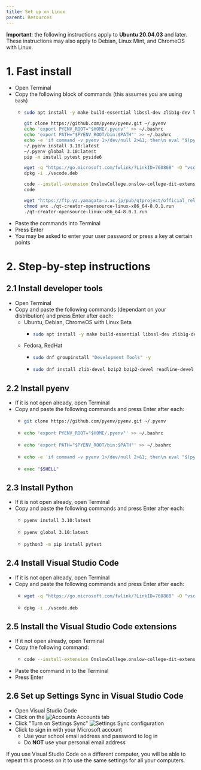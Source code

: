 ```yaml
---
title: Set up on Linux
parent: Resources
---
```


**Important**: the following instructions apply to **Ubuntu 20.04.03** and later. These instructions may also apply to Debian, Linux Mint, and ChromeOS with Linux.

# 1. Fast install

- Open Terminal
- Copy the following block of commands (this assumes you are using ``bash``)
  - ```bash
    sudo apt install -y make build-essential libssl-dev zlib1g-dev libbz2-dev libreadline-dev libsqlite3-dev wget curl llvm libncursesw5-dev xz-utils tk-dev libxml2-dev libxmlsec1-dev libffi-dev liblzma-dev git
    
    git clone https://github.com/pyenv/pyenv.git ~/.pyenv
    echo 'export PYENV_ROOT="$HOME/.pyenv"' >> ~/.bashrc
    echo 'export PATH="$PYENV_ROOT/bin:$PATH"' >> ~/.bashrc
    echo -e 'if command -v pyenv 1>/dev/null 2>&1; then\n eval "$(pyenv init -)"\nfi' >> ~/.bashrc
    ~/.pyenv install 3.10:latest
    ~/.pyenv global 3.10:latest
    pip -m install pytest pyside6

    wget -q "https://go.microsoft.com/fwlink/?LinkID=760868" -O "vscode.deb"
    dpkg -i ./vscode.deb

    code --install-extension OnslowCollege.onslow-college-dit-extensions
    code
    
    wget "https://ftp.yz.yamagata-u.ac.jp/pub/qtproject/official_releases/qtcreator/8.0/8.0.1/qt-creator-opensource-linux-x86_64-8.0.1.run"
    chmod a+x ./qt-creator-opensource-linux-x86_64-8.0.1.run
    ./qt-creator-opensource-linux-x86_64-8.0.1.run
    ```
- Paste the commands into Terminal
- Press Enter
- You may be asked to enter your user password or press a key at certain points

# 2. Step-by-step instructions

## 2.1 Install developer tools

- Open Terminal
- Copy and paste the following commands (dependant on your distribution) and press Enter after each:
  - Ubuntu, Debian, ChromeOS with Linux Beta
    - ```bash
      sudo apt install -y make build-essential libssl-dev zlib1g-dev libbz2-dev libreadline-dev libsqlite3-dev wget curl llvm libncursesw5-dev xz-utils tk-dev libxml2-dev libxmlsec1-dev libffi-dev liblzma-dev git
      ```
  - Fedora, RedHat
    - ```bash
      sudo dnf groupinstall "Development Tools" -y
      ```
    - ```bash
      sudo dnf install zlib-devel bzip2 bzip2-devel readline-devel sqlite sqlite-devel openssl-devel xz xz-devel libffi-devel findutils -y
      ```

## 2.2 Install pyenv

- If it is not open already, open Terminal
- Copy and paste the following commands and press Enter after each:
  - ```bash
    git clone https://github.com/pyenv/pyenv.git ~/.pyenv
    ```
  - ```bash
    echo 'export PYENV_ROOT="$HOME/.pyenv"' >> ~/.bashrc
    ```
  - ```bash
    echo 'export PATH="$PYENV_ROOT/bin:$PATH"' >> ~/.bashrc
    ```
  - ```bash
    echo -e 'if command -v pyenv 1>/dev/null 2>&1; then\n eval "$(pyenv init -)"\nfi' >> ~/.bashrc
    ```
  - ```bash
    exec "$SHELL"
    ```

## 2.3 Install Python

- If it is not open already, open Terminal
- Copy and paste the following commands and press Enter after each:
  - ```bash
    pyenv install 3.10:latest
    ```
  - ```bash
    pyenv global 3.10:latest
    ```
  - ```bash
    python3 -m pip install pytest
    ```

## 2.4 Install Visual Studio Code

- If it is not open already, open Terminal
- Copy and paste the following commands and press Enter after each:
  - ```bash
    wget -q "https://go.microsoft.com/fwlink/?LinkID=760868" -O "vscode.deb"
    ```
  - ```bash
    dpkg -i ./vscode.deb
    ```

## 2.5 Install the Visual Studio Code extensions

- If it not open already, open Terminal
- Copy the following command:
  - ```bash
    code --install-extension OnslowCollege.onslow-college-dit-extensions
    ```
- Paste the command in to the Terminal
- Press Enter

## 2.6 Set up Settings Sync in Visual Studio Code

- Open Visual Studio Code
- Click on the ![Accounts](/img/account.svg) Accounts tab
- Click "Turn on Settings Sync"
![Settings Sync configuration](img/vscode04.png)
- Click to sign in with your Microsoft account
  - Use your school email address and password to log in
  - Do **NOT** use your personal email address

If you use Visual Studio Code on a different computer, you will be able to repeat this process on it to use the same settings for all your computers.
